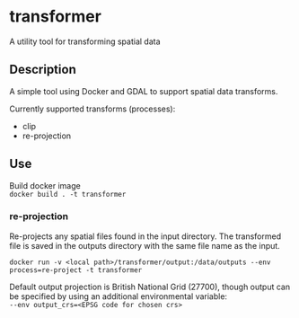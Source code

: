 # transformer
A utility tool for transforming spatial data

## Description
A simple tool using Docker and GDAL to support spatial data transforms.

Currently supported transforms (processes):
* clip
* re-projection


## Use
  
Build docker image  
`docker build . -t transformer`

### re-projection
Re-projects any spatial files found in the input directory. The transformed file is saved in the outputs directory with the same file name as the input.

`docker run -v <local path>/transformer/output:/data/outputs --env process=re-project -t transformer`

Default output projection is British National Grid (27700), though output can be specified by using an additional environmental variable:  
`--env output_crs=<EPSG code for chosen crs>`
